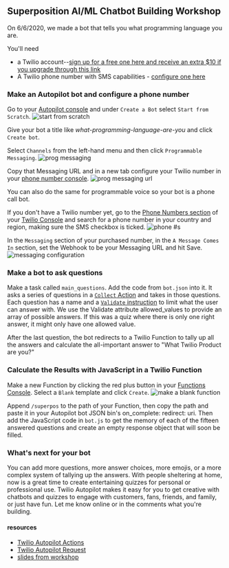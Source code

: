## Superposition AI/ML Chatbot Building Workshop 
On 6/6/2020, we made a bot that tells you what programming language you are. 

You'll need 
- a Twilio account--[sign up for a free one here and receive an extra $10 if you upgrade through this link](http://www.twilio.com/referral/iHsJ5D) 
- A Twilio phone number with SMS capabilities - [configure one here](https://www.twilio.com/console/phone-numbers/search)

### Make an Autopilot bot and configure a phone number

Go to your [Autopilot console](https://www.twilio.com/console/autopilot/list) and under `Create a Bot` select `Start from Scratch`.
![start from scratch](https://twilio-cms-prod.s3.amazonaws.com/images/Q-U5ecxm7JM0ZVqX0ECoW3Rn-yR5fUsxlSUPg6jauFXnR.width-1000.png)

Give your bot a title like <em>what-programming-language-are-you</em> and click `Create bot`.

Select `Channels` from the left-hand menu and then click `Programmable Messaging`.
![prog messaging](https://twilio-cms-prod.s3.amazonaws.com/images/mHqojErF89eo1Zzzf3oBKB6IMl38QZ1yUYrEK1gO_Ca2H.width-1000.png)

Copy that Messaging URL and in a new tab configure your Twilio number in your [phone number console](https://www.twilio.com/console/phone-numbers/incoming).
![prog messaging url](https://twilio-cms-prod.s3.amazonaws.com/images/F7dkqSAPQOEJzejsekA-K0dnsIK5XaD7toS3xPHhBEYVy.width-1000.png)

You can also do the same for programmable voice so your bot is a phone call bot.

If you don't have a Twilio number yet, go to the [Phone Numbers section](https://www.twilio.com/console/phone-numbers) of your [Twilio Console](https://www.twilio.com/console) and search for a phone number in your country and region, making sure the SMS checkbox is ticked.
![phone #s](https://twilio-cms-prod.s3.amazonaws.com/images/iS9725REApy8cAUJQa0Uu-9own1dHExPDO2U7a0L24cHk.width-1000.png)

In the `Messaging` section of your purchased number, in the `A Message Comes In` section, set the Webhook to be your Messaging URL and hit Save.
![messaging configuration](https://twilio-cms-prod.s3.amazonaws.com/images/6EmMo4III8guzWR8GaiH3IFgT94GX2RKhgGIyMsOGeLZv.width-1000.png)

### Make a bot to ask questions
Make a task called `main_questions`. Add the code from `bot.json` into it. It asks a series of questions in a [`Collect` Action](https://www.twilio.com/docs/autopilot/actions/collect) and takes in those questions. Each question has a name and a [`Validate` instruction](https://www.twilio.com/docs/autopilot/actions/collect#validate) to limit what the user can answer with. We use the Validate attribute allowed_values to provide an array of possible answers. If this was a quiz where there is only one right answer, it might only have one allowed value.

After the last question, the bot redirects to a Twilio Function to tally up all the answers and calculate the all-important answer to "What Twilio Product are you?"

### Calculate the Results with JavaScript in a Twilio Function
Make a new Function by clicking the red plus button in your [Functions Console](https://www.twilio.com/console/functions/manage). Select a `Blank` template and click `Create`.
![make a blank function](https://twilio-cms-prod.s3.amazonaws.com/images/0bZCylppW6dGW89YbsGwjYHSKS5FXY-5woRXH-uymVeQB.width-1000.png)

Append `/superpos` to the path of your Function, then copy the path and paste it in your Autopilot bot JSON bin's on_complete: redirect: uri. Then add the JavaScript code in `bot.js` to get the memory of each of the fifteen answered questions and create an empty response object that will soon be filled.

### What's next for your bot
You can add more questions, more answer choices, more emojis, or a more complex system of tallying up the answers. With people sheltering at home, now is a great time to create entertaining quizzes for personal or professional use. Twilio Autopilot makes it easy for you to get creative with chatbots and quizzes to engage with customers, fans, friends, and family, or just have fun. Let me know online or in the comments what you're building.

#### resources
- [Twilio Autopilot Actions](https://www.twilio.com/docs/autopilot/actions)
- [Twilio Autopilot Request](https://www.twilio.com/docs/autopilot/actions/autopilot-request)
- [slides from workshop](https://www.slideshare.net/ElizabethLizzieSiegl/build-an-aiml-chatbot-workshop)